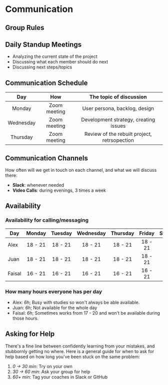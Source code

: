 # Communication

## Group Rules

## Daily Standup Meetings

- Analyzing the current state of the project
- Discussing what each member should do next
- Discussing next steps/topics

## Communication Schedule

|    Day    |     How      |           The topic of discussion            |
| :-------: | :----------: | :------------------------------------------: |
|  Monday   | Zoom meeting |        User persona, backlog, design         |
| Wednesday | Zoom meeting |    Development strategy, creating issues     |
| Thursday  | Zoom meeting | Review of the rebuilt project, retrsopection |

## Communication Channels

How often will we get in touch on each channel, and what we will discuss there:

- **Slack**: whenever needed
- **Video Calls**: during evenings, 3 times a week

## Availability

### Availability for calling/messaging

| Day    | Monday  | Tuesday | Wednesday | Thursday | Friday  | Saturday | Sunday  |
| ------ | :-----: | :-----: | :-------: | :------: | :-----: | :------: | :-----: |
| Alex   | 18 - 21 | 18 - 21 |  18 - 21  | 18 - 21  | 18 - 21 |    NA    | 12 - 16 |
| Juan   | 18 - 21 | 18 - 21 |  18 - 21  | 18 - 21  | 18 - 21 |    NA    | 12 - 16 |
| Faisal | 16 - 21 | 16 - 21 |  16 - 21  | 16 - 21  | 16 - 21 |    NA    | 12 - 16 |

### How many hours everyone has per day

- Alex: _6h_; Busy with studies so won't always be able available.
- Juan: _6h_; Not available for the whole day
- Faisal: _6h_; Sometimes works from 17 - 20 and won't be available during those
  hours.

## Asking for Help

There's a fine line between confidently learning from your mistakes, and
stubbornly getting no where. Here is a general guide for when to ask for help
based on how long you've been stuck on the same problem:

1. _0 -> 30 min_: Try on your own
2. _30 -> 60 min_: Ask your group for help
3. _60+ min_: Tag your coaches in Slack or GitHub
